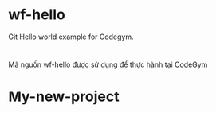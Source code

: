 # wf-hello
Git Hello world example for Codegym.
#
Mã nguồn wf-hello được sử dụng để thực hành tại [CodeGym](https://codegym.vn)
# My-new-project
